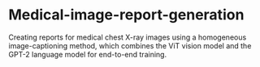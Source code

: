 # Medical-image-report-generation
Creating reports for medical chest X-ray images using a homogeneous image-captioning method, which combines the ViT vision model and the GPT-2 language model for end-to-end training.
